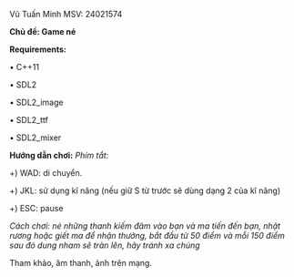 Vũ Tuấn Minh MSV: 24021574

**Chủ đề: Game né**

**Requirements:**

•	C++11

•	SDL2

•	SDL2_image

•	SDL2_ttf

•	SDL2_mixer

**Hướng dẫn chơi:**
*Phím tắt:*

+) WAD: di chuyển.

+) JKL: sử dụng kĩ năng (nếu giữ S từ trước sẽ dùng dạng 2 của kĩ năng)

+) ESC: pause

*Cách chơi: né những thanh kiếm đâm vào bạn và ma tiến đến bạn, nhặt rương hoặc giết ma để nhận thưởng, 
  bắt đầu từ 50 điểm và mỗi 150 điểm sau đó dung nham sẽ tràn lên, hãy tránh xa chúng*

Tham khảo, âm thanh, ảnh trên mạng. 

